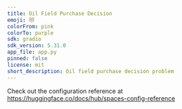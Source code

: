 ```yaml
---
title: Oil Field Purchase Decision
emoji: 😻
colorFrom: pink
colorTo: purple
sdk: gradio
sdk_version: 5.31.0
app_file: app.py
pinned: false
license: mit
short_description: Oil field purchase decision problem
---
```


Check out the configuration reference at https://huggingface.co/docs/hub/spaces-config-reference